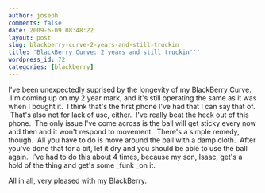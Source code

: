```yaml
---
author: joseph
comments: false
date: 2009-6-09 08:48:22
layout: post
slug: blackberry-curve-2-years-and-still-truckin
title: 'BlackBerry Curve: 2 years and still truckin'''
wordpress_id: 72
categories: [blackberry]
---
```


I've been unexpectedly suprised by the longevity of my BlackBerry Curve.  I'm coming up on my 2 year mark, and it's still operating the same as it was when I bought it.  I think that's the first phone I've had that I can say that of.  That's also not for lack of use, either.  I've really beat the heck out of this phone.  The only issue I've come across is the ball will get sticky every now and then and it won't respond to movement.  There's a simple remedy, though.  All you have to do is move around the ball with a damp cloth.  After you've done that for a bit, let it dry and you should be able to use the ball again.  I've had to do this about 4 times, because my son, Isaac, get's a hold of the thing and get's some _funk _on it.

All in all, very pleased with my BlackBerry.
